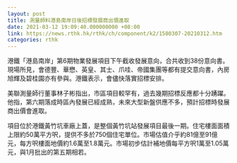 ```yaml
---
layout: post
title: 測量師料港島南岸日後招標發展商出價進取
date: 2021-03-12 19:09:40.000000000 +08:00
link: https://news.rthk.hk/rthk/ch/component/k2/1580307-20210312.htm
categories: rthk
---
```


港鐵「港島南岸」第6期物業發展項目下午截收發展意向，合共收到38份意向書。現場所見，會德豐、華懋、英皇、其士、爪哇、帝國集團等都有提交意向書，內房旭輝及碧桂園亦有參與。港鐵表示，會儘快落實招標安排。

美聯測量師行董事林子彬指出，市區項目較罕有，過去幾期招標反應都十分踴躍。他指，第六期落成時區內發展已經成熟，未來大型新盤供應不多，預計招標時發展商出價會進取。

項目位於港鐵黃竹坑車廠上蓋，是整個黃竹坑站發展項目最後一期。住宅樓面面積上限約50萬平方呎，提供不多於750個住宅單位。市場估值介乎約81億至91億元，每方呎樓面地價約1.6萬至1.8萬元。市場初步估計補地價每平方呎1萬至1.05萬元，與1月批出的第五期相若。
